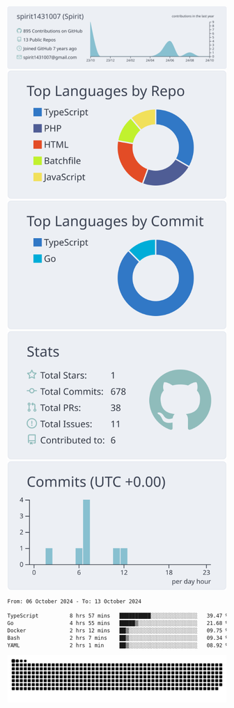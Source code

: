 [![](https://raw.githubusercontent.com/spirit1431007/spirit1431007/master/profile-summary-card-output/nord_bright/0-profile-details.svg)](https://git.io/spiritx)
[![](https://raw.githubusercontent.com/spirit1431007/spirit1431007/master/profile-summary-card-output/nord_bright/1-repos-per-language.svg)](https://git.io/spiritx) [![](https://raw.githubusercontent.com/spirit1431007/spirit1431007/master/profile-summary-card-output/nord_bright/2-most-commit-language.svg)](https://git.io/spiritx)
[![](https://raw.githubusercontent.com/spirit1431007/spirit1431007/master/profile-summary-card-output/nord_bright/3-stats.svg)](https://git.io/spiritx) [![](https://raw.githubusercontent.com/spirit1431007/spirit1431007/master/profile-summary-card-output/nord_bright/4-productive-time.svg)](https://git.io/spiritx)

<!--START_SECTION:waka-->

```txt
From: 06 October 2024 - To: 13 October 2024

TypeScript          8 hrs 57 mins   ██████████░░░░░░░░░░░░░░░   39.47 %
Go                  4 hrs 55 mins   █████▒░░░░░░░░░░░░░░░░░░░   21.68 %
Docker              2 hrs 12 mins   ██▒░░░░░░░░░░░░░░░░░░░░░░   09.75 %
Bash                2 hrs 7 mins    ██▒░░░░░░░░░░░░░░░░░░░░░░   09.34 %
YAML                2 hrs 1 min     ██▒░░░░░░░░░░░░░░░░░░░░░░   08.92 %
```

<!--END_SECTION:waka-->

![contribution](https://github.com/spirit1431007/spirit1431007/blob/output/github-contribution-grid-snake.svg)
